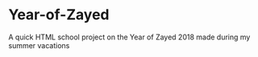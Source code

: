 # Year-of-Zayed
A quick HTML school project on the Year of Zayed 2018 made during my summer vacations
